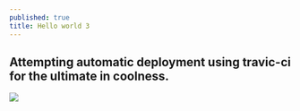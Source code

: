 ```yaml
---
published: true
title: Hello world 3
---
```

## Attempting automatic deployment using travic-ci for the ultimate in coolness.

![](https://media.giphy.com/media/nnRq6EvRl982Y/giphy.gif)
